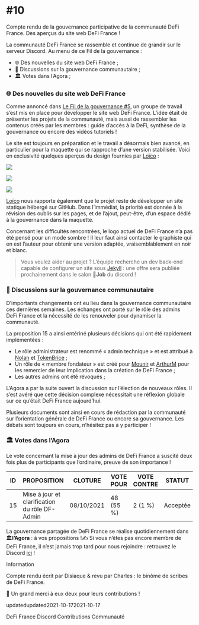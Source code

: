 # #10

Compte rendu de la gouvernance participative de la communauté DeFi France. Des aperçus du site web DeFi France !

La communauté DeFi France se rassemble et continue de grandir sur le serveur Discord. Au menu de ce Fil de la gouvernance :

* 🌐 Des nouvelles du site web DeFi France ;
* 📢 Discussions sur la gouvernance communautaire ;
* 🏛️ Votes dans l’Agora ;

### 🌐 Des nouvelles du site web DeFi France <a href="des-nouvelles-du-site-web-defi-france" id="des-nouvelles-du-site-web-defi-france"></a>

Comme annoncé dans [Le Fil de la gouvernance #5](https://tokenbrice.xyz/fr/fil-gov-defi-france-5/), un groupe de travail s’est mis en place pour développer le site web DeFi France. L’idée était de présenter les projets de la communauté, mais aussi de rassembler les contenus créés par les membres : guide d’accès à la DeFi, synthèse de la gouvernance ou encore des vidéos tutoriels !

Le site est toujours en préparation et le travail a désormais bien avancé, en particulier pour la maquette qui se rapproche d’une version stabilisée. Voici en exclusivité quelques aperçus du design fournies par [Loïco](https://twitter.com/loico\_) :

![](https://i.imgur.com/dHjMwOl.jpg)

![](https://i.imgur.com/otLtPdx.jpg)

![](https://i.imgur.com/B2BGKli.jpg)

[Loïco](https://twitter.com/loico\_) nous rapporte également que le projet reste de développer un site statique hébergé sur GitHub. Dans l’immédiat, la priorité est donnée à la révision des oublis sur les pages, et de l’ajout, peut-être, d’un espace dédié à la gouvernance dans la maquette.

Concernant les difficultés rencontrées, le logo actuel de DeFi France n’a pas été pensé pour un mode sombre ! Il leur faut ainsi contacter le graphiste qui en est l’auteur pour obtenir une version adaptée, vraisemblablement en noir et blanc.

> Vous voulez aider au projet ? L’équipe recherche un dev back-end capable de configurer un site sous [Jekyll](https://jekyllrb.com) : une offre sera publiée prochainement dans le salon 💼**Job** du discord !

### 📢 Discussions sur la gouvernance communautaire <a href="discussions-sur-la-gouvernance-communautaire" id="discussions-sur-la-gouvernance-communautaire"></a>

D’importants changements ont eu lieu dans la gouvernance communautaire ces dernières semaines. Les échanges ont porté sur le rôle des admins DeFi France et la nécessité de les renouveler pour dynamiser la communauté.

La proposition 15 a ainsi entériné plusieurs décisions qui ont été rapidement implémentées :

* Le rôle administrateur est renommé « admin technique » et est attribué à [Nolan](https://twitter.com/NolanVanmoortel) et [TokenBrice](https://twitter.com/TokenBrice) ;
* Un rôle de « membre fondateur » est créé pour [Mounir](https://twitter.com/mounibec) et [ArthurM](https://twitter.com/ArthurMicoulet) pour les remercier de leur implication dans la création de DeFi France ;
* Les autres admins ont été révoqués ;

L’Agora a par la suite ouvert la discussion sur l’élection de nouveaux rôles. Il s’est avéré que cette décision complexe nécessitait une réflexion globale sur ce qu’était DeFi France aujourd’hui.

Plusieurs documents sont ainsi en cours de rédaction par la communauté sur l’orientation générale de DeFi France ou encore sa gouvernance. Les débats sont toujours en cours, n’hésitez pas à y participer !

### 🏛️ Votes dans l’Agora <a href="votes-dans-lagora" id="votes-dans-lagora"></a>

Le vote concernant la mise à jour des admins de DeFi France a suscité deux fois plus de participants que l’ordinaire, preuve de son importance !

| ID | PROPOSITION                                   | CLOTURE    | VOTE POUR | VOTE CONTRE | STATUT   |
| -- | --------------------------------------------- | ---------- | --------- | ----------- | -------- |
| 15 | Mise à jour et clarification du rôle DF-Admin | 08/10/2021 | 48 (55 %) | 2 (1 %)     | Acceptée |

La gouvernance partagée de DeFi France se réalise quotidiennement dans 🏛️**l’Agora** : à vos propositions !✍ Si vous n’êtes pas encore membre de DeFi France, il n’est jamais trop tard pour nous rejoindre : retrouvez le Discord [ici](https://discord.gg/GuzNkFnZb4) !

Information

Compte rendu écrit par Disiaque & revu par Charles : le binôme de scribes de DeFi France.

🙏 Un grand merci à eux deux pour leurs contributions !

updatedupdated2021-10-172021-10-17

DeFi France Discord Contributions Communauté
